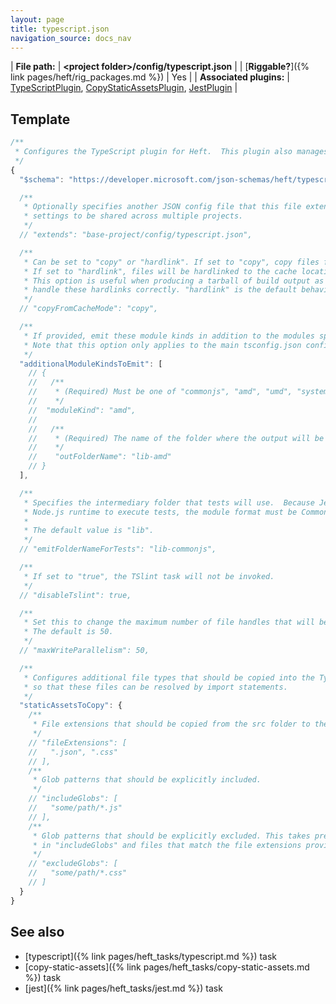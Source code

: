 ```yaml
---
layout: page
title: typescript.json
navigation_source: docs_nav
---
```


| **File path:** | **&lt;project folder&gt;/config/typescript.json** |
| [**Riggable?**]({% link pages/heft/rig_packages.md %}) | Yes |
| **Associated plugins:** | [TypeScriptPlugin](https://github.com/microsoft/rushstack/blob/master/apps/heft/src/plugins/TypeScriptPlugin/TypeScriptPlugin.ts), [CopyStaticAssetsPlugin](https://github.com/microsoft/rushstack/blob/master/apps/heft/src/plugins/CopyStaticAssetsPlugin.ts), [JestPlugin](https://github.com/microsoft/rushstack/blob/master/apps/heft/src/plugins/JestPlugin/JestPlugin.ts) |

## Template

```js
/**
 * Configures the TypeScript plugin for Heft.  This plugin also manages linting.
 */
{
  "$schema": "https://developer.microsoft.com/json-schemas/heft/typescript.schema.json",

  /**
   * Optionally specifies another JSON config file that this file extends from. This provides a way for standard
   * settings to be shared across multiple projects.
   */
  // "extends": "base-project/config/typescript.json",

  /**
   * Can be set to "copy" or "hardlink". If set to "copy", copy files from cache.
   * If set to "hardlink", files will be hardlinked to the cache location.
   * This option is useful when producing a tarball of build output as TAR files don't
   * handle these hardlinks correctly. "hardlink" is the default behavior.
   */
  // "copyFromCacheMode": "copy",

  /**
   * If provided, emit these module kinds in addition to the modules specified in the tsconfig.
   * Note that this option only applies to the main tsconfig.json configuration.
   */
  "additionalModuleKindsToEmit": [
    // {
    //   /**
    //    * (Required) Must be one of "commonjs", "amd", "umd", "system", "es2015", "esnext"
    //    */
    //  "moduleKind": "amd",
    //
    //   /**
    //    * (Required) The name of the folder where the output will be written.
    //    */
    //    "outFolderName": "lib-amd"
    // }
  ],

  /**
   * Specifies the intermediary folder that tests will use.  Because Jest uses the
   * Node.js runtime to execute tests, the module format must be CommonJS.
   *
   * The default value is "lib".
   */
  // "emitFolderNameForTests": "lib-commonjs",

  /**
   * If set to "true", the TSlint task will not be invoked.
   */
  // "disableTslint": true,

  /**
   * Set this to change the maximum number of file handles that will be opened concurrently for writing.
   * The default is 50.
   */
  // "maxWriteParallelism": 50,

  /**
   * Configures additional file types that should be copied into the TypeScript compiler's emit folders, for example
   * so that these files can be resolved by import statements.
   */
  "staticAssetsToCopy": {
    /**
     * File extensions that should be copied from the src folder to the destination folder(s).
     */
    // "fileExtensions": [
    //   ".json", ".css"
    // ],
    /**
     * Glob patterns that should be explicitly included.
     */
    // "includeGlobs": [
    //   "some/path/*.js"
    // ],
    /**
     * Glob patterns that should be explicitly excluded. This takes precedence over globs listed
     * in "includeGlobs" and files that match the file extensions provided in "fileExtensions".
     */
    // "excludeGlobs": [
    //   "some/path/*.css"
    // ]
  }
}
```

## See also

- [typescript]({% link pages/heft_tasks/typescript.md %}) task
- [copy-static-assets]({% link pages/heft_tasks/copy-static-assets.md %}) task
- [jest]({% link pages/heft_tasks/jest.md %}) task


